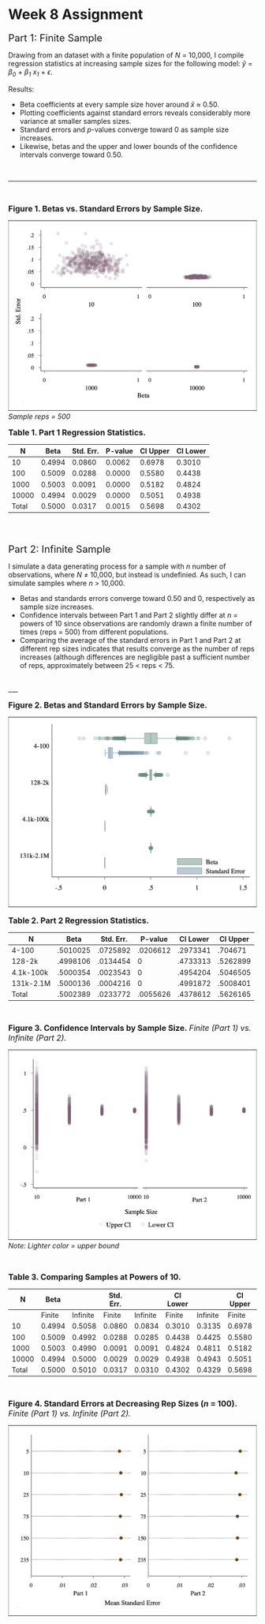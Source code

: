 # Week 8 Assignment

<span style="font-size:20px">Part 1: Finite Sample</span>

Drawing from an dataset with a finite population of $N$ = 10,000, I compile regression statistics at increasing sample sizes for the following model: $ŷ$ =  $\beta$<sub>*0*</sub> +  $\beta$<sub>*1*</sub> $x$<sub>*1*</sub>  + $\epsilon$.

Results:
* Beta coefficients at every sample size hover around *$\bar{x}$* ≈ 0.50. 
* Plotting coefficients against standard errors  reveals considerably more variance at smaller samples sizes. 
* Standard errors and *p*-values converge toward 0 as sample size increases.
* Likewise, betas and the upper and lower bounds of the confidence intervals converge toward 0.50.
<br>
<hr>
<br>

<span style="font-size:16px"><b>Figure 1. Betas vs. Standard Errors by Sample Size.</b></span>

![](outputs/graphp1.jpg)
*Sample reps = 500*
<br>

<span style="font-size:16px"><b>Table 1. Part 1 Regression Statistics.</b></span>
  
| N     | Beta   | Std. Err. | P-value | CI Upper  | CI Lower |
|-------|--------|-----------|---------|-----------|----------|
| 10    | 0.4994 | 0.0860    | 0.0062  | 0.6978    | 0.3010   |
| 100   | 0.5009 | 0.0288    | 0.0000  | 0.5580    | 0.4438   |
| 1000  | 0.5003 | 0.0091    | 0.0000  | 0.5182    | 0.4824   |
| 10000 | 0.4994 | 0.0029    | 0.0000  | 0.5051    | 0.4938   |
| Total | 0.5000 | 0.0317    | 0.0015  | 0.5698    | 0.4302   |


<br>

<br>

<span style="font-size:20px">Part 2: Infinite Sample</span>

I simulate a data generating process for a sample with $n$ number of observations, where $N$ ≠ 10,000, but instead is undefinied. As such, I can simulate samples where $n$ > 10,000.

* Betas and standards errors converge toward 0.50 and 0, respectively as sample size increases.
* Confidence intervals between Part 1 and Part 2 slightly differ at $n$ = powers of 10 since observations are randomly drawn a finite number of times (reps = 500) from different populations.
* Comparing the average of the standard errors in Part 1 and Part 2 at different rep sizes indicates that results converge as the number of reps increases (although differences are negligible past a sufficient number of reps, approximately between 25 < reps < 75.
<br>
___
<br>

<span style="font-size:16px"><b>Figure 2. Betas and Standard Errors by Sample Size.</b></span>

![](outputs/graphp2.jpg)
<br>

<span style="font-size:16px"><b>Table 2. Part 2 Regression Statistics.</b></span>

| N         | Beta     | Std. Err. | P-value  | CI Lower | CI Upper |
|-----------|----------|-----------|----------|----------|----------|
| 4-100     | .5010025 | .0725892  | .0206612 | .2973341 | .704671  |
| 128-2k    | .4998106 | .0134454  | 0        | .4733313 | .5262899 |
| 4.1k-100k | .5000354 | .0023543  | 0        | .4954204 | .5046505 |
| 131k-2.1M | .5000136 | .0004216  | 0        | .4991872 | .5008401 |
| Total     | .5002389 | .0233772  | .0055626 | .4378612 | .5626165 |


<br>

<span style="font-size:16px"><b>Figure 3. Confidence Intervals by Sample Size.</b></span>
<span style="font-size:16px"><i>Finite (Part 1) vs. Infinite (Part 2).</i></span>

![](outputs/graphp3.jpg) 
*Note: Lighter color = upper bound*

<br>

<span style="font-size:16px"><b>Table 3. Comparing Samples at Powers of 10.</b></span>

| N     | Beta   |          | Std. Err. |          | CI Lower |          | CI Upper |          |
|-------|--------|----------|-----------|----------|----------|----------|----------|----------|
|       | Finite | Infinite | Finite    | Infinite | Finite   | Infinite | Finite   | Infinite |
| 10    | 0.4994 | 0.5058   | 0.0860    | 0.0834   | 0.3010   | 0.3135   | 0.6978   | 0.6981   |
| 100   | 0.5009 | 0.4992   | 0.0288    | 0.0285   | 0.4438   | 0.4425   | 0.5580   | 0.5558   |
| 1000  | 0.5003 | 0.4990   | 0.0091    | 0.0091   | 0.4824   | 0.4811   | 0.5182   | 0.5170   |
| 10000 | 0.4994 | 0.5000   | 0.0029    | 0.0029   | 0.4938   | 0.4943   | 0.5051   | 0.5056   |
| Total | 0.5000 | 0.5010   | 0.0317    | 0.0310   | 0.4302   | 0.4329   | 0.5698   | 0.5691   |
<br>

<span style="font-size:16px"><b>Figure 4. Standard Errors at Decreasing Rep Sizes ($n$ = 100).</b></span>
<span style="font-size:16px"><i>Finite (Part 1) vs. Infinite (Part 2).</i></span>

![](outputs/graphp4.jpg)

<br>
